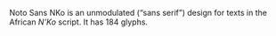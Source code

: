 Noto Sans NKo is an unmodulated (“sans serif”) design for texts in the African _N’Ko_ script. It has 184 glyphs.